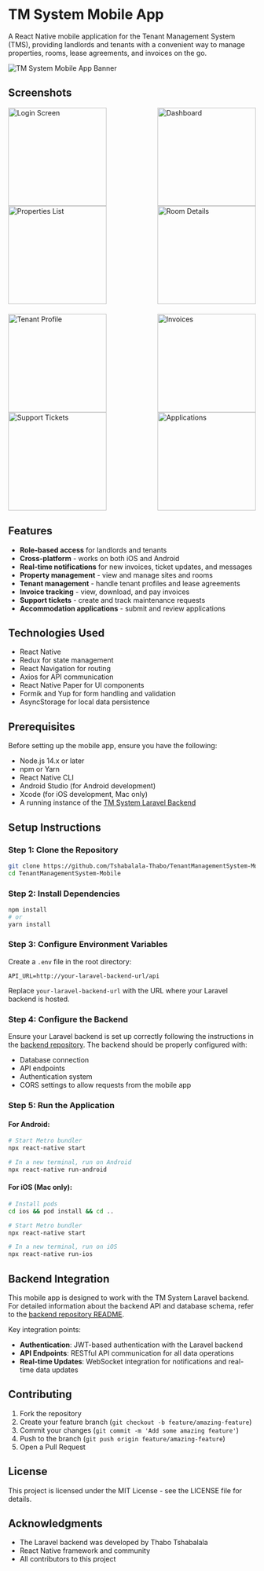 # TM System Mobile App

A React Native mobile application for the Tenant Management System (TMS), providing landlords and tenants with a convenient way to manage properties, rooms, lease agreements, and invoices on the go.

![TM System Mobile App Banner](https://via.placeholder.com/800x400?text=TM+System+Mobile+App)

## Screenshots

<div style="display: flex; flex-wrap: wrap; justify-content: space-between;">
  <img src="https://via.placeholder.com/200x400?text=Login+Screen" alt="Login Screen" width="200" />
  <img src="https://via.placeholder.com/200x400?text=Dashboard" alt="Dashboard" width="200" />
  <img src="https://via.placeholder.com/200x400?text=Properties" alt="Properties List" width="200" />
  <img src="https://via.placeholder.com/200x400?text=Room+Details" alt="Room Details" width="200" />
</div>

<div style="display: flex; flex-wrap: wrap; justify-content: space-between; margin-top: 20px;">
  <img src="https://via.placeholder.com/200x400?text=Tenant+Profile" alt="Tenant Profile" width="200" />
  <img src="https://via.placeholder.com/200x400?text=Invoices" alt="Invoices" width="200" />
  <img src="https://via.placeholder.com/200x400?text=Tickets" alt="Support Tickets" width="200" />
  <img src="https://via.placeholder.com/200x400?text=Applications" alt="Applications" width="200" />
</div>

## Features

- **Role-based access** for landlords and tenants
- **Cross-platform** - works on both iOS and Android
- **Real-time notifications** for new invoices, ticket updates, and messages
- **Property management** - view and manage sites and rooms
- **Tenant management** - handle tenant profiles and lease agreements
- **Invoice tracking** - view, download, and pay invoices
- **Support tickets** - create and track maintenance requests
- **Accommodation applications** - submit and review applications

## Technologies Used

- React Native
- Redux for state management
- React Navigation for routing
- Axios for API communication
- React Native Paper for UI components
- Formik and Yup for form handling and validation
- AsyncStorage for local data persistence

## Prerequisites

Before setting up the mobile app, ensure you have the following:

- Node.js 14.x or later
- npm or Yarn
- React Native CLI
- Android Studio (for Android development)
- Xcode (for iOS development, Mac only)
- A running instance of the [TM System Laravel Backend](https://github.com/Tshabalala-Thabo/TenantManagementSystem)

## Setup Instructions

### Step 1: Clone the Repository

```bash
git clone https://github.com/Tshabalala-Thabo/TenantManagementSystem-Mobile.git
cd TenantManagementSystem-Mobile
```

### Step 2: Install Dependencies

```bash
npm install
# or
yarn install
```

### Step 3: Configure Environment Variables

Create a `.env` file in the root directory:

```
API_URL=http://your-laravel-backend-url/api
```

Replace `your-laravel-backend-url` with the URL where your Laravel backend is hosted.

### Step 4: Configure the Backend

Ensure your Laravel backend is set up correctly following the instructions in the [backend repository](https://github.com/Tshabalala-Thabo/TenantManagementSystem). The backend should be properly configured with:

- Database connection
- API endpoints
- Authentication system
- CORS settings to allow requests from the mobile app

### Step 5: Run the Application

#### For Android:

```bash
# Start Metro bundler
npx react-native start

# In a new terminal, run on Android
npx react-native run-android
```

#### For iOS (Mac only):

```bash
# Install pods
cd ios && pod install && cd ..

# Start Metro bundler
npx react-native start

# In a new terminal, run on iOS
npx react-native run-ios
```

## Backend Integration

This mobile app is designed to work with the TM System Laravel backend. For detailed information about the backend API and database schema, refer to the [backend repository README](https://github.com/Tshabalala-Thabo/TenantManagementSystem).

Key integration points:

- **Authentication**: JWT-based authentication with the Laravel backend
- **API Endpoints**: RESTful API communication for all data operations
- **Real-time Updates**: WebSocket integration for notifications and real-time data updates

## Contributing

1. Fork the repository
2. Create your feature branch (`git checkout -b feature/amazing-feature`)
3. Commit your changes (`git commit -m 'Add some amazing feature'`)
4. Push to the branch (`git push origin feature/amazing-feature`)
5. Open a Pull Request

## License

This project is licensed under the MIT License - see the LICENSE file for details.

## Acknowledgments

- The Laravel backend was developed by Thabo Tshabalala
- React Native framework and community
- All contributors to this project
